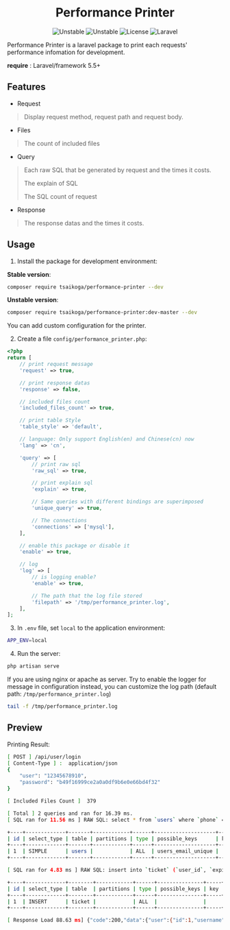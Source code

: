 <h1 align="center">Performance Printer</h1>

<p align="center">
<a link="https://packagist.org/packages/tsaikoga/performance-printer" style="text-decoration:none;">
  <img src="https://img.shields.io/badge/stable-v1.1.1-brightgreen" alt="Unstable">
</a>
<a link="https://packagist.org/packages/tsaikoga/performance-printer" style="text-decoration:none;">
  <img src="https://img.shields.io/badge/unstable-dev--master-blue" alt="Unstable">
</a>
<a link="https://packagist.org/packages/tsaikoga/performance-printer" style="text-decoration:none;">
  <img src="https://img.shields.io/badge/license-MIT-orange.svg" alt="License">
</a>
<a link="https://packagist.org/packages/tsaikoga/performance-printer" style="text-decoration:none;">
  <img src="https://img.shields.io/badge/laravel-5.5%2B-green" alt="Laravel">
</a>
</p>

Performance Printer is a laravel package to print each requests' performance infomation for development.


**require** : Laravel/framework 5.5+

## Features
- Request
> Display request method, request path and request body.
- Files
> The count of included files
- Query
> Each raw SQL that be generated by request and the times it costs.
>
> The explain of SQL
>
> The SQL count of request
- Response
> The response datas and the times it costs.

## Usage
1. Install the package for development environment:

**Stable version**:
```bash
composer require tsaikoga/performance-printer --dev
```

**Unstable version**:
```bash
composer require tsaikoga/performance-printer:dev-master --dev
```

You can add custom configuration for the printer.

2. Create a file `config/performance_printer.php`:
```php
<?php
return [
    // print request message
    'request' => true,

    // print response datas
    'response' => false,

    // included files count
    'included_files_count' => true,

    // print table Style
    'table_style' => 'default',

    // language: Only support English(en) and Chinese(cn) now
    'lang' => 'cn',

    'query' => [
        // print raw sql
        'raw_sql' => true,

        // print explain sql
        'explain' => true,

        // Same queries with different bindings are superimposed
        'unique_query' => true,

        // The connections
        'connections' => ['mysql'],
    ],

    // enable this package or disable it
    'enable' => true,

    // log
    'log' => [
        // is logging enable?
        'enable' => true,

        // The path that the log file stored
        'filepath' => '/tmp/performance_printer.log',
    ],
];
```

3. In `.env` file, set `local` to the application environment:
```bash
APP_ENV=local
```

4. Run the server:
```bash
php artisan serve
```
If you are using nginx or apache as server.
Try to enable the logger for message in configuration instead, you can customize the log path (default path: `/tmp/performance_printer.log`)
```bash
tail -f /tmp/performance_printer.log
```


## Preview
Printing Result:
```bash
[ POST ] /api/user/login
[ Content-Type ] :  application/json
{
	"user": "12345678910",
	"password": "b49f16999ce2a0a0df9b6e0e66bd4f32"
}

[ Included Files Count ]  379

[ Total ] 2 queries and ran for 16.39 ms.
[ SQL ran for 11.56 ms ] RAW SQL: select * from `users` where `phone` = "12345678910" or `email` = "12345678910" limit 1

+----+-------------+-------+------------+------+--------------------+-----+---------+-----+------+----------+-------------+
| id | select_type | table | partitions | type | possible_keys      | key | key_len | ref | rows | filtered | Extra       |
+----+-------------+-------+------------+------+--------------------+-----+---------+-----+------+----------+-------------+
| 1  | SIMPLE      | users |            | ALL  | users_email_unique |     |         |     | 1770 | 19       | Using where |
+----+-------------+-------+------------+------+--------------------+-----+---------+-----+------+----------+-------------+

[ SQL ran for 4.83 ms ] RAW SQL: insert into `ticket` (`user_id`, `expire_time`, `ticket`, `updated_at`, `created_at`) values (1, "2020-06-08 17:20:39", "08c14bace9bdfd9dbe3558adba463d1f198", "2020-06-01 17:20:39", "2020-06-01 17:20:39")

+----+-------------+--------+------------+------+---------------+-----+---------+-----+------+----------+-------+
| id | select_type | table  | partitions | type | possible_keys | key | key_len | ref | rows | filtered | Extra |
+----+-------------+--------+------------+------+---------------+-----+---------+-----+------+----------+-------+
| 1  | INSERT      | ticket |            | ALL  |               |     |         |     |      |          |       |
+----+-------------+--------+------------+------+---------------+-----+---------+-----+------+----------+-------+

[ Response Load 88.63 ms] {"code":200,"data":{"user":{"id":1,"username":"koga","phone":"12345678910","email":"koga@gmail.com","created_at":"2020-06-01 14:45:09","updated_at":"2019-06-01 14:45:09","loginname":"koga","from":"api","regip":null,"regdate":null,"ticket":"08c14bace9bdfd9dbe3558adba463d1f198"}},"msg":"\u767b\u5f55\u6210\u529f\uff01"}
```
